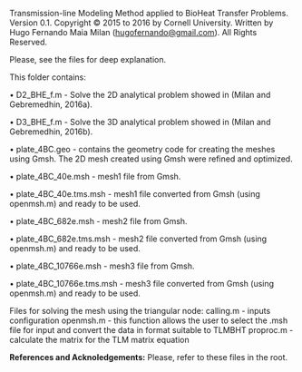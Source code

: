 Transmission-line Modeling Method applied to BioHeat Transfer Problems. Version 0.1. Copyright © 2015 to 2016 by Cornell University. Written by Hugo Fernando Maia Milan (hugofernando@gmail.com). All Rights Reserved.

Please, see the files for deep explanation.

This folder contains:

&bull; D2_BHE_f.m - Solve the 2D analytical problem showed in (Milan and Gebremedhin, 2016a).

&bull; D3_BHE_f.m - Solve the 3D analytical problem showed in (Milan and Gebremedhin, 2016b).

&bull; plate_4BC.geo - contains the geometry code for creating the meshes using Gmsh. The 2D mesh created using Gmsh were refined and optimized.
  
&bull; plate_4BC_40e.msh - mesh1 file from Gmsh.
  
&bull; plate_4BC_40e.tms.msh - mesh1 file converted from Gmsh (using openmsh.m) and ready to be used.
  
&bull; plate_4BC_682e.msh - mesh2 file from Gmsh.
  
&bull; plate_4BC_682e.tms.msh - mesh2 file converted from Gmsh (using openmsh.m) and ready to be used.
  
&bull; plate_4BC_10766e.msh - mesh3 file from Gmsh.
  
&bull; plate_4BC_10766e.tms.msh - mesh3 file converted from Gmsh (using openmsh.m) and ready to be used.


  
  
Files for solving the mesh using the triangular node:
    calling.m - inputs configuration
    openmsh.m - this function allows the user to select the .msh file for input
        and convert the data in format suitable to TLMBHT
    proproc.m - calculate the matrix for the TLM matrix equation

<b>References and Acknoledgements:</b> Please, refer to these files in the root.
